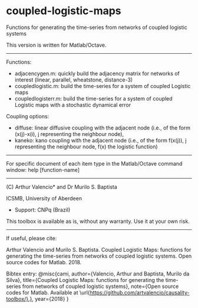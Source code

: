 # coupled-logistic-maps
Functions for generating the time-series from networks of coupled logistic systems

This version is written for Matlab/Octave.

--------------------------------
Functions:

* adjacencygen.m: quickly build the adjacency matrix for networks of interest (linear, parallel, wheatstone, distance-3)
* coupledlogistic.m:  build the time-series for a system of coupled Logistic maps
* coupledlogisterr.m: build the time-series for a system of coupled Logistic maps with a stochastic dynamical error

Coupling options:

* diffuse: linear diffusive coupling with the adjacent node (i.e., of the form (x(j)-x(i), j representing the neighbour node),
* kaneko: kano coupling with the adjacent node (i.e., of the form f(x(j)), j representing the neighbour node, f(x) the logistic function)

---------------------------------

For specific document of each item type in the Matlab/Octave command window: help [function-name]

--------------------------------
(C) Arthur Valencio* and Dr Murilo S. Baptista

ICSMB, University of Aberdeen    

* Support: CNPq (Brazil)

This toolbox is available as is, without any warranty. Use it at your own risk.

--------------------------------

If useful, please cite:

Arthur Valencio and Murilo S. Baptista. Coupled Logistic Maps: functions for generating the time-series from networks of coupled logistic systems. Open source codes for Matlab. 2018.

Bibtex entry:
@misc{cami, author={Valencio, Arthur and Baptista, Murilo da Silva}, title={Coupled Logistic Maps: functions for generating the time-series from networks of coupled logistic systems}, note={Open source codes for Matlab. Available at \url{https://github.com/artvalencio/causality-toolbox/}.}, year={2018} }
